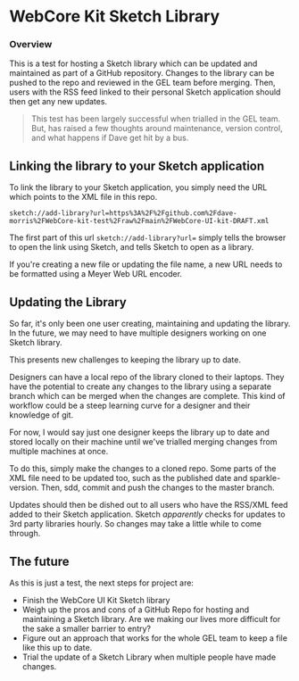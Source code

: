 # WebCore Kit Sketch Library
### Overview
This is a test for hosting a Sketch library which can be updated and maintained as part of a GitHub repository. Changes to the library can be pushed to the repo and reviewed in the GEL team before merging. Then, users with the RSS feed linked to their personal Sketch application should then get any new updates.

> This test has been largely successful when trialled in the GEL team. But, has raised a few thoughts around maintenance, version control, and what happens if Dave get hit by a bus.

## Linking the library to your Sketch application
To link the library to your Sketch application, you simply need the URL which points to the XML file in this repo.

`sketch://add-library?url=https%3A%2F%2Fgithub.com%2Fdave-morris%2FWebCore-kit-test%2Fraw%2Fmain%2FWebCore-UI-kit-DRAFT.xml`

The first part of this url `sketch://add-library?url=` simply tells the browser to open the link using Sketch, and tells Sketch to open as a library.

If you're creating a new file or updating the file name, a new URL needs to be formatted using a Meyer Web URL encoder.

## Updating the Library
So far, it's only been one user creating, maintaining and updating the library. In the future, we may need to have multiple designers working on one Sketch library.

This presents new challenges to keeping the library up to date.

Designers can have a local repo of the library cloned to their laptops. They have the potential to create any changes to the library using a separate branch which can be merged when the changes are complete. This kind of workflow could be a steep learning curve for a designer and their knowledge of git.

For now, I would say just one designer keeps the library up to date and stored locally on their machine until we've trialled merging changes from multiple machines at once.

To do this, simply make the changes to a cloned repo. Some parts of the XML file need to be updated too, such as the published date and sparkle-version. Then, sdd, commit and push the changes to the master branch.

Updates should then be dished out to all users who have the RSS/XML feed added to their Sketch application. Sketch _apparently_ checks for updates to 3rd party libraries hourly. So changes may take a little while to come through.

## The future
As this is just a test, the next steps for project are:

- Finish the WebCore UI Kit Sketch library
- Weigh up the pros and cons of a GitHub Repo for hosting and maintaining a Sketch library. Are we making our lives more difficult for the sake a smaller barrier to entry?
- Figure out an approach that works for the whole GEL team to keep a file like this up to date.
- Trial the update of a Sketch Library when multiple people have made changes.
